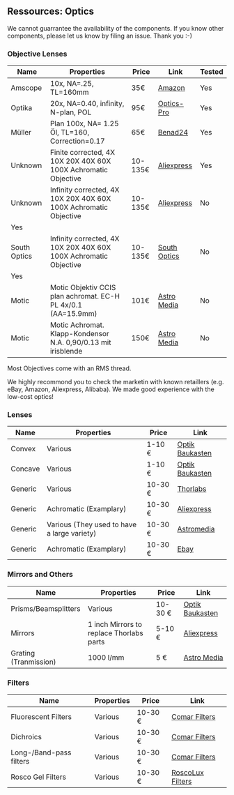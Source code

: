 ## Ressources: Optics

We cannot guarrantee the availability of the components. If you know other components, please let us know by filing an issue. Thank you :-) 


### Objective Lenses
|  Name | Properties  |  Price | Link  | Tested |
|---|---|---|---|---|
|  Amscope | 10x, NA=.25, TL=160mm  | 35€  | [Amazon](https://www.amazon.de/amscope-Plan-Achromatisches-Objektiv-ger%C3%A4ndelten/dp/B01G4CCB8G/ref=sr_1_6?ie=UTF8&qid=1542893150&sr=8-6&keywords=amscope+10+x+objektiv)  | Yes |
|  Optika | 20x, NA=0.40, infinity, N-plan, POL  | 95€  | [Optics-Pro](https://www.optics-pro.com/for-microscopes/optika-objective-20x-0-40-infinity-n-plan-pol-b-383pol-m-146p/p,56893)  | Yes |
|  Müller | Plan 100x, NA= 1.25 Öl, TL=160, Correction=0.17 | 65€  | [Benad24](https://www.benad24.de/business-industrie/produktions-industriebedarf/medizin-labor-laborgeraete/mueller-objektiv-plan-100-1-25-oel-160-0-17-fuer-biologisches-mikroskop/a-1234576610/)  | Yes |
|  Unknown | Finite corrected, 4X 10X 20X 40X 60X 100X Achromatic Objective  | 10-135€  | [Aliexpress](https://www.aliexpress.com/item/1-set-4X-10X-20X-40X-60X-100X-Biological-Microscope-Objectives-Achromatic-lens-Free-shipping/32651361216.html?spm=2114.search0104.3.2.75af66d5taUTYa&ws_ab_test=searchweb0_0,searchweb201602_2_10065_10068_10130_5734615_10890_5730315_10547_10546_319_10548_317_5734813_10545_10696_5734713_10924_453_10084_454_10083_10618_10920_5729215_10921_10922_10307_537_536_10059_10884_10887_10928_100031_321_322_10103_5734515-5734615,searchweb201603_51,ppcSwitch_0&algo_expid=fc1adc20-26ab-43ce-b980-de2409614405-0&algo_pvid=fc1adc20-26ab-43ce-b980-de2409614405)  | Yes |
|  Unknown | Infinity corrected, 4X 10X 20X 40X 60X 100X Achromatic Objective  | 10-135€  | [Aliexpress](https://www.aliexpress.com/item/Professional-Full-Set-4X-10X-40X-100X-Achromatic-Plan-Infinity-Objective-Lens-195mm-Biological-Microscope-Objective/32837671031.html?spm=2114.search0104.3.2.570c678ewq3tmI&ws_ab_test=searchweb0_0,searchweb201602_2_10065_10068_10130_5734615_10890_5730315_10547_10546_319_10548_317_5734813_10545_10696_5734713_10924_453_10084_454_10083_10618_10920_5729215_10921_10922_10307_537_536_10059_10884_10887_10928_100031_321_322_10103_5734515,searchweb201603_51,ppcSwitch_0&algo_expid=fa024651-2d77-4fad-867c-8cd8bcf06f4c-0&algo_pvid=fa024651-2d77-4fad-867c-8cd8bcf06f4cde2409614405)  | No |
  | Yes |
|  South Optics | Infinity corrected, 4X 10X 20X 40X 60X 100X Achromatic Objective  | 10-135€  | [South Optics](http://www.southoptics.com/website/wbsAction_loadPages.action?ssid=59&pssid=29%3E)  | No |
 | Yes |
|  Motic | Motic Objektiv CCIS plan achromat. EC-H PL 4x/0.1 (AA=15.9mm)  | 101€  | [Astro Media](https://www.astroshop.de/fuer-mikroskope/motic-objektiv-ccis-plan-achromat-ec-h-pl-4x-0-1-aa-15-9mm-/p,45939)  | No |
|  Motic |Motic Achromat. Klapp-Kondensor N.A. 0,90/0.13 mit irisblende  | 150€  | [Astro Media](https://www.astroshop.de/kondensoren/motic-achromat-klapp-kondensor-n-a-0-90-0-13-mit-irisblende/p,51901)  | No |




Most Objectives come with an RMS thread. 

We highly recommond you to check the marketin with known retaillers (e.g. eBay, Amazon, Aliexpress, Alibaba). We made good experience with the low-cost optics!

### Lenses
|  Name | Properties  |  Price | Link  |
|---|---|---|---|
| Convex  |  Various |  1-10 € | [Optik Baukasten](http://optik-baukasten.de/)  |
| Concave |   Various  |  1-10 € |  [Optik Baukasten](http://optik-baukasten.de/) |
| Generic  |  Various |  10-30 € | [Thorlabs](https://www.thorlabs.com/newgrouppage9.cfm?objectgroup_id=4847)  |
| Generic  |  Achromatic (Examplary) |  10-30 € | [Aliexpress](https://www.aliexpress.com/item/Diameter-25-4MM-Focal-Length-75-MM-Visible-Achromatic-Double-Lenses/32639546486.html?spm=2114.search0104.3.14.18c63065jIMhZ2&ws_ab_test=searchweb0_0,searchweb201602_3_10065_10068_10130_10890_10547_319_10546_317_10548_10545_10696_453_10084_454_10083_433_10618_431_10307_537_536_10902_10059_10884_10887_100031_321_322_10103,searchweb201603_6,ppcSwitch_0&algo_expid=3a529ed2-2a9f-4b0c-a5a1-94621e27e468-2&algo_pvid=3a529ed2-2a9f-4b0c-a5a1-94621e27e468&transAbTest=ae803_3)|
| Generic  |  Various (They used to have a large variety) |  10-30 € | [Astromedia](https://www.astroshop.de/?q=achromat)
| Generic  |  Achromatic (Examplary) |  10-30 € | [Ebay](https://www.ebay.de/itm/2pcs-Optiche-Glas-Optik-vergroserungsglas-Doublet-Achromatische-Bikonvex-Linse/172633857864?hash=item2831c79f48:m:mb2CJPQUTT-XAcOtMdZpRpw:rk:4:pf:0)








### Mirrors and Others
|  Name | Properties  |  Price | Link  |
|---|---|---|---|
| Prisms/Beamsplitters  |  Various |  10-30 € | [Optik Baukasten](http://optik-baukasten.de/)  |
| Mirrors | 1 inch Mirrors to replace Thorlabs parts |  5-10 € | [Aliexpress](https://www.aliexpress.com/item/3Pcs-Free-Shipping-Mo-Reflective-Mirror-Dia-25mm-Molybdenum-Reflector-Lens-For-CO2-Laser-Cutting-Engraving/32759696170.html?spm=2114.search0104.3.2.167975efSJYug2&ws_ab_test=searchweb0_0,searchweb201602_2_10065_10068_10130_5734615_10890_5730315_10547_10546_319_10548_317_5734813_10545_10696_5734713_10924_453_10084_454_10083_10618_10920_5729215_10921_10922_10307_537_536_10059_10884_10887_10928_100031_321_322_10103_5734515,searchweb201603_51,ppcSwitch_0&algo_expid=5f5516e3-337b-4ea3-9625-bb82c9a6c350-0&algo_pvid=5f5516e3-337b-4ea3-9625-bb82c9a6c350)  |
| Grating (Tranmission) |  1000 l/mm |  5 € | [Astro Media](https://experimentis-shop.de/beugungsgitter-fuer-optische-versuche-detail-441.html)  |





### Filters 
|  Name | Properties  |  Price | Link  |
|---|---|---|---|
| Fluorescent Filters  |  Various |  10-30 € | [Comar Filters](https://www.comaroptics.com/components/filters/)  |
| Dichroics  |  Various |  10-30 € | [Comar Filters](https://www.comaroptics.com/components/filters/)  |
| Long-/Band-pass filters  |  Various |  10-30 € | [Comar Filters](https://www.comaroptics.com/components/filters/)  |
| Rosco Gel Filters |   Various |  10-30 € | [RoscoLux Filters](http://www.rosco.com/filters/roscolux.cfm)  |



